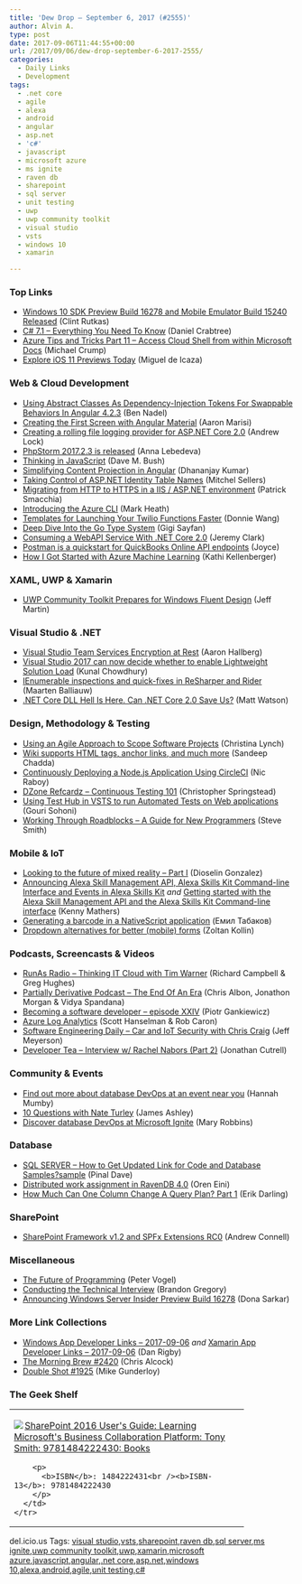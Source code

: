 ```yaml
---
title: 'Dew Drop – September 6, 2017 (#2555)'
author: Alvin A.
type: post
date: 2017-09-06T11:44:55+00:00
url: /2017/09/06/dew-drop-september-6-2017-2555/
categories:
  - Daily Links
  - Development
tags:
  - .net core
  - agile
  - alexa
  - android
  - angular
  - asp.net
  - 'c#'
  - javascript
  - microsoft azure
  - ms ignite
  - raven db
  - sharepoint
  - sql server
  - unit testing
  - uwp
  - uwp community toolkit
  - visual studio
  - vsts
  - windows 10
  - xamarin

---
```

### <a name="top"></a>Top Links

  * <a href="http://blogs.windows.com/buildingapps/2017/09/05/windows-10-sdk-preview-build-16278-mobile-emulator-build-15240-released/?WT.mc_id=DX_MVP4025064" target="_blank">Windows 10 SDK Preview Build 16278 and Mobile Emulator Build 15240 Released</a> (Clint Rutkas)
  * <a href="https://www.danielcrabtree.com/blog/329/c-sharp-7-1-everything-you-need-to-know" target="_blank">C# 7.1 &#8211; Everything You Need To Know</a> (Daniel Crabtree)
  * <a href="http://michaelcrump.net/azure-tips-and-tricks11/" target="_blank">Azure Tips and Tricks Part 11 &#8211; Access Cloud Shell from within Microsoft Docs</a> (Michael Crump)
  * <a href="https://blog.xamarin.com/explore-ios-11-previews-today/" target="_blank">Explore iOS 11 Previews Today</a> (Miguel de Icaza)



### <a name="web"></a>Web & Cloud Development

  * <a href="https://www.bennadel.com/blog/3327-using-abstract-classes-as-dependency-injection-tokens-for-swappable-behaviors-in-angular-4-2-3.htm" target="_blank">Using Abstract Classes As Dependency-Injection Tokens For Swappable Behaviors In Angular 4.2.3</a> (Ben Nadel)
  * <a href="http://angularfirst.com/creating-the-first-screen-with-angular-material/" target="_blank">Creating the First Screen with Angular Material</a> (Aaron Marisi)
  * <a href="https://andrewlock.net/creating-a-rolling-file-logging-provider-for-asp-net-core-2-0/" target="_blank">Creating a rolling file logging provider for ASP.NET Core 2.0</a> (Andrew Lock)
  * <a href="https://blog.jetbrains.com/phpstorm/2017/09/phpstorm-2017-2-3-is-released/" target="_blank">PhpStorm 2017.2.3 is released</a> (Anna Lebedeva)
  * <a href="https://blog.dmbcllc.com/thinking-in-javascript/" target="_blank">Thinking in JavaScript</a> (Dave M. Bush)
  * <a href="https://www.infragistics.com:443/community/blogs/infragistics/archive/2017/09/05/simplifying-content-projection-in-angular.aspx" target="_blank">Simplifying Content Projection in Angular</a> (Dhananjay Kumar)
  * <a href="https://mitchelsellers.com/blogs/2017/09/05/taking-control-of-aspnet-identity-table-names" target="_blank">Taking Control of ASP.NET Identity Table Names</a> (Mitchel Sellers)
  * <a href="https://blog.ndepend.com/migrating-http-https-iis-asp-net-environment/" target="_blank">Migrating from HTTP to HTTPS in a IIS / ASP.NET environment</a> (Patrick Smacchia)
  * <a href="http://markheath.net/post/introducing-the-azure-cli" target="_blank">Introducing the Azure CLI</a> (Mark Heath)
  * <a href="https://twilioinc.wpengine.com/2017/09/templates-for-twilio-functions.html" target="_blank">Templates for Launching Your Twilio Functions Faster</a> (Donnie Wang)
  * <a href="https://code.tutsplus.com/tutorials/deep-dive-into-the-go-type-system--cms-29065" target="_blank">Deep Dive Into the Go Type System</a> (Gigi Sayfan)
  * <a href="http://jeremybytes.blogspot.com/2017/09/consuming-webapi-service-with-net-core.html" target="_blank">Consuming a WebAPI Service With .NET Core 2.0</a> (Jeremy Clark)
  * <a href="http://blog.getpostman.com/2017/09/05/postman-is-a-quickstart-for-quickbooks-online-api-endpoints/" target="_blank">Postman is a quickstart for QuickBooks Online API endpoints</a> (Joyce)
  * <a href="https://blogs.msdn.microsoft.com/mvpawardprogram/2017/09/05/azure-machine-learning/" target="_blank">How I Got Started with Azure Machine Learning</a> (Kathi Kellenberger)



### <a name="silverlight"></a>XAML, UWP & Xamarin

  * <a href="http://www.infoq.com/news/2017/09/uwp-toolkit2?utm_campaign=infoq_content&utm_source=infoq&utm_medium=feed&utm_term=global" target="_blank">UWP Community Toolkit Prepares for Windows Fluent Design</a> (Jeff Martin)



### <a name="dotnet"></a>Visual Studio & .NET

  * <a href="https://blogs.msdn.microsoft.com/devops/2017/09/05/visual-studio-team-services-encryption-at-rest/" target="_blank">Visual Studio Team Services Encryption at Rest</a> (Aaron Hallberg)
  * <a href="http://feedproxy.google.com/~r/kunal2383/~3/iHWk5R74rTo/visual-studio-lightweight-solution-load.html" target="_blank">Visual Studio 2017 can now decide whether to enable Lightweight Solution Load</a> (Kunal Chowdhury)
  * <a href="https://blog.jetbrains.com/dotnet/2017/09/05/ienumerable-inspections-quick-fixes-resharper-rider/" target="_blank">IEnumerable inspections and quick-fixes in ReSharper and Rider</a> (Maarten Balliauw)
  * <a href="https://stackify.com/net-core-dll-hell/" target="_blank">.NET Core DLL Hell Is Here. Can .NET Core 2.0 Save Us?</a> (Matt Watson)



### <a name="design"></a>Design, Methodology & Testing

  * <a href="https://dzone.com/articles/using-an-agile-approach-to-scope-software-projects?utm_medium=feed&utm_source=feedpress.me&utm_campaign=Feed%3A+dzone%2Fagile" target="_blank">Using an Agile Approach to Scope Software Projects</a> (Christina Lynch)
  * <a href="https://blogs.msdn.microsoft.com/devops/2017/09/05/wiki-supports-html-tags-anchor-links-and-much-more/" target="_blank">Wiki supports HTML tags, anchor links, and much more</a> (Sandeep Chadda)
  * <a href="https://blog.couchbase.com/continuously-deploying-nodejs-application-circleci/" target="_blank">Continuously Deploying a Node.js Application Using CircleCI</a> (Nic Raboy)
  * <a href="https://dzone.com/refcardz/continuous-testing-101" target="_blank">DZone Refcardz &#8211; Continuous Testing 101</a> (Christopher Springstead)
  * <a href="http://feedproxy.google.com/~r/netCurryRecentArticles/~3/ZbEUq-e57j8/ShowArticle.aspx" target="_blank">Using Test Hub in VSTS to run Automated Tests on Web applications</a> (Gouri Sohoni)
  * <a href="https://ardalis.com/working-through-roadblocks-a-guide-for-new-programmers" target="_blank">Working Through Roadblocks – A Guide for New Programmers</a> (Steve Smith)



### <a name="mobile"></a>Mobile & IoT

  * <a href="https://blogs.unity3d.com/2017/09/05/looking-to-the-future-of-mixed-reality-part-i/" target="_blank">Looking to the future of mixed reality – Part I</a> (Dioselin Gonzalez)
  * <a href="https://developer.amazon.com/blogs/alexa/post/e7a57ec4-f9e0-4efa-9052-06d320245f9b/announcing-alexa-skill-management-api-alexa-skills-kit-command-line-interface-and-events-in-alexa-skills-kit" target="_blank">Announcing Alexa Skill Management API, Alexa Skills Kit Command-line Interface and Events in Alexa Skills Kit</a> _and_ <a href="https://developer.amazon.com/blogs/alexa/post/71ef5f47-c502-4e3d-8e61-9a6cd38b8e5c/getting-started-with-the-alexa-skill-management-api-and-the-alexa-skills-kit-command-line-interface" target="_blank">Getting started with the Alexa Skill Management API and the Alexa Skills Kit Command-line interface</a> (Kenny Mathers)
  * <a href="http://feedproxy.google.com/~r/Codet/~3/Ff13_QhLrfs/generating-barcode-in-nativescript.html" target="_blank">Generating a barcode in a NativeScript application</a> (Емил Табаков)
  * <a href="http://feedproxy.google.com/~r/boogiesbc/~3/DfZvDbFXbMk/" target="_blank">Dropdown alternatives for better (mobile) forms</a> (Zoltan Kollin)



### <a name="podcasts"></a>Podcasts, Screencasts & Videos

  * <a href="http://feedproxy.google.com/~r/RunaAsRadioWma/~3/BtWE44HQ_yQ/default.aspx" target="_blank">RunAs Radio &#8211; Thinking IT Cloud with Tim Warner</a> (Richard Campbell & Greg Hughes)
  * <a href="http://feedproxy.google.com/~r/PartiallyDerivative/~3/fXxpcrqPwM0/end-of-an-era" target="_blank">Partially Derivative Podcast &#8211; The End Of An Era</a> (Chris Albon, Jonathon Morgan & Vidya Spandana)
  * <a href="http://piotrgankiewicz.com/2017/09/06/becoming-a-software-developer-episode-xxiv/" target="_blank">Becoming a software developer – episode XXIV</a> (Piotr Gankiewicz)
  * <a href="https://channel9.msdn.com/Shows/Azure-Friday/Azure-Log-Analytics?WT.mc_id=DX_MVP4025064" target="_blank">Azure Log Analytics</a> (Scott Hanselman & Rob Caron)
  * <a href="http://softwareengineeringdaily.com/2017/09/06/car-and-iot-security-with-chris-craig/" target="_blank">Software Engineering Daily &#8211; Car and IoT Security with Chris Craig</a> (Jeff Meyerson)
  * <a href="http://developertea.simplecast.fm/episodes/68f78470/interview-w-rachel-nabors-part-2" target="_blank">Developer Tea &#8211; Interview w/ Rachel Nabors (Part 2)</a> (Jonathan Cutrell)



### <a name="events"></a>Community & Events

  * <a href="http://www.red-gate.com/blog/database-devops-events" target="_blank">Find out more about database DevOps at an event near you</a> (Hannah Mumby)
  * <a href="http://www.imaginativeuniversal.com/blog/2017/09/06/10-questions-with-nate-turley/" target="_blank">10 Questions with Nate Turley</a> (James Ashley)
  * <a href="http://www.red-gate.com/blog/communities/database-devops-at-microsoft-ignite" target="_blank">Discover database DevOps at Microsoft Ignite</a> (Mary Robbins)



### <a name="sql"></a>Database

  * <a href="https://blog.sqlauthority.com/2017/09/06/sql-server-get-updated-link-code-database-samplessample/" target="_blank">SQL SERVER – How to Get Updated Link for Code and Database Samples?sample</a> (Pinal Dave)
  * <a href="http://feedproxy.google.com/~r/AyendeRahien/~3/BZIcxpm6WL0/distributed-work-assignment-in-ravendb-4-0" target="_blank">Distributed work assignment in RavenDB 4.0</a> (Oren Eini)
  * <a href="http://feedproxy.google.com/~r/BrentOzar-SqlServerDba/~3/9Dvgn0zxAng/" target="_blank">How Much Can One Column Change A Query Plan? Part 1</a> (Erik Darling)



### <a name="sp"></a>SharePoint

  * <a href="http://feedproxy.google.com/~r/AndrewConnell/~3/qeU0ndI0HHs/sharepoint-framework-v1-2-and-spfx-extensions-rc0" target="_blank">SharePoint Framework v1.2 and SPFx Extensions RC0</a> (Andrew Connell)



### <a name="misc"></a>Miscellaneous

  * <a href="https://visualstudiomagazine.com/articles/2017/08/01/the-future-of-programming.aspx" target="_blank">The Future of Programming</a> (Peter Vogel)
  * <a href="http://feedproxy.google.com/~r/alistapart/main/~3/YXa53JlAK_w/conducting-the-technical-interview" target="_blank">Conducting the Technical Interview</a> (Brandon Gregory)
  * <a href="http://blogs.windows.com/windowsexperience/2017/09/05/announcing-windows-server-insider-preview-build-16278/?WT.mc_id=DX_MVP4025064" target="_blank">Announcing Windows Server Insider Preview Build 16278</a> (Dona Sarkar)



### <a name="links"></a>More Link Collections

  * <a href="https://www.windowsappdev.com/2017/09/windows-app-developer-links-2017-09-06/" target="_blank">Windows App Developer Links &#8211; 2017-09-06</a> _and_ <a href="https://www.allaboutxamarin.com/2017/09/xamarin-app-developer-links-2017-09-06/" target="_blank">Xamarin App Developer Links &#8211; 2017-09-06</a> (Dan Rigby)
  * <a href="http://feedproxy.google.com/~r/ReflectivePerspective/~3/1Ziv7g9nEVM/" target="_blank">The Morning Brew #2420</a> (Chris Alcock)
  * <a href="https://afreshcup.com/home/2017/09/06/double-shot-1925.html" target="_blank">Double Shot #1925</a> (Mike Gunderloy)



### <a name="shelf"></a>The Geek Shelf

<div class="wlWriterEditableSmartContent" id="scid:7dc1bd33-94bd-46fd-a20b-0131235bcd47:00ca5c46-6fc2-4e5b-8208-cdd397612fe9" style="margin: 0px; padding: 0px; float: none; display: inline;">
  <table cellspacing="0" cellpadding="2" width="400" border="0" unselectable="on">
    <tr>
      <td valign="top" width="400">
        <p>
          <a title="SharePoint 2016 User&#39;s Guide: Learning Microsoft&#39;s Business Collaboration Platform: Tony Smith: 9781484222430: Books" href="http://www.amazon.com/exec/obidos/ASIN/1484222431/amavin-20"><img data-recalc-dims="1" decoding="async" src="https://i0.wp.com/images-na.ssl-images-amazon.com/images/I/41wrWWnXaHL._AC_US218_.jpg?w=660&#038;ssl=1" border="0" align="left" style="float:left" />SharePoint 2016 User's Guide: Learning Microsoft's Business Collaboration Platform: Tony Smith: 9781484222430: Books</a>
        </p>
        
        <p>
          <b>ISBN</b>: 1484222431<br /><b>ISBN-13</b>: 9781484222430
        </p>
      </td>
    </tr>
  </table>
</div>



<div class="wlWriterEditableSmartContent" id="scid:77ECF5F8-D252-44F5-B4EB-D463C5396A79:aaa2ac50-1020-4f6a-86f2-90b2cee6290c" style="margin: 0px; padding: 0px; float: none; display: inline;">
  del.icio.us Tags: <a href="http://del.icio.us/popular/visual+studio" rel="tag">visual studio</a>,<a href="http://del.icio.us/popular/vsts" rel="tag">vsts</a>,<a href="http://del.icio.us/popular/sharepoint" rel="tag">sharepoint</a>,<a href="http://del.icio.us/popular/raven+db" rel="tag">raven db</a>,<a href="http://del.icio.us/popular/sql+server" rel="tag">sql server</a>,<a href="http://del.icio.us/popular/ms+ignite" rel="tag">ms ignite</a>,<a href="http://del.icio.us/popular/uwp+community+toolkit" rel="tag">uwp community toolkit</a>,<a href="http://del.icio.us/popular/uwp" rel="tag">uwp</a>,<a href="http://del.icio.us/popular/xamarin" rel="tag">xamarin</a>,<a href="http://del.icio.us/popular/microsoft+azure" rel="tag">microsoft azure</a>,<a href="http://del.icio.us/popular/javascript" rel="tag">javascript</a>,<a href="http://del.icio.us/popular/angular" rel="tag">angular</a>,<a href="http://del.icio.us/popular/.net+core" rel="tag">.net core</a>,<a href="http://del.icio.us/popular/asp.net" rel="tag">asp.net</a>,<a href="http://del.icio.us/popular/windows+10" rel="tag">windows 10</a>,<a href="http://del.icio.us/popular/alexa" rel="tag">alexa</a>,<a href="http://del.icio.us/popular/android" rel="tag">android</a>,<a href="http://del.icio.us/popular/agile" rel="tag">agile</a>,<a href="http://del.icio.us/popular/unit+testing" rel="tag">unit testing</a>,<a href="http://del.icio.us/popular/c%23" rel="tag">c#</a>
</div>
